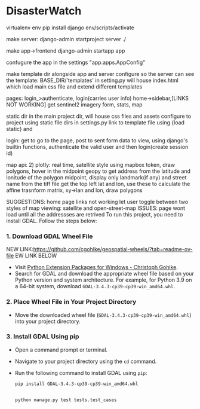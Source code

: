 # DisasterWatch

virtualenv env
pip install django
env/scripts/activate

make server:
django-admin startproject server ./
 
make app->frontend
django-admin startapp app

confugure the app in the settings
"app.apps.AppConfig"

make template dir alongside app and server
configure so the server can see the template:   BASE_DIR/'templates' in setting.py
will house index.html which load main css file and extend different templates

pages:
login_>authenticate, login(carries user info)
home->sidebar,[LINKS NOT WORKING]
get sentinel2 imagery form,
stats,
map

static dir in the main project dir, will house css files and assets
configure to project using static file dirs in settings.py
link to template file using {load static} and <link href="{% static '/styles/login.css' %}" rel="stylesheet"/>


login: get to go to the page, post to sent form data to view, using django's builtin functions, authenticate the valid user and then login(create session id)


map api: 
 2) plotly: real time, satellite style using mapbox token, draw polygons, hover in the midpoint
geopy to get address from the latitude and lonitude of the polygon midpoint, display only landmark(if any) and street name
from the tiff file get the top left lat and lon, use these to calculate the affine trasnform matrix, xy->lan and lon, draw polygons


SUGGESTIONS:
home page links not working
let user toggle between two styles of map viewing: satellite and open-street-map
ISSUES:
page wont load until all the addressses are retrived
To run this project, you need to install GDAL. Follow the steps below:

### 1. Download GDAL Wheel File
NEW LINK:https://github.com/cgohlke/geospatial-wheels/?tab=readme-ov-file EW LINK BELOW
- Visit [Python Extension Packages for Windows - Christoph Gohlke](https://www.lfd.uci.edu/~gohlke/pythonlibs/).
- Search for GDAL and download the appropriate wheel file based on your Python version and system architecture. For example, for Python 3.9 on a 64-bit system, download `GDAL-3.4.3-cp39-cp39-win_amd64.whl`.

### 2. Place Wheel File in Your Project Directory

- Move the downloaded wheel file (`GDAL-3.4.3-cp39-cp39-win_amd64.whl`) into your project directory.

### 3. Install GDAL Using pip

- Open a command prompt or terminal.
- Navigate to your project directory using the `cd` command.
- Run the following command to install GDAL using `pip`:

  ```bash
  pip install GDAL-3.4.3-cp39-cp39-win_amd64.whl


  python manage.py test tests.test_cases